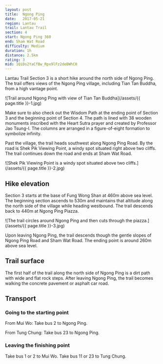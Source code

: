 ```yaml
---
layout: post
title:  Ngong Ping
date:   2017-05-21
region: Lantau
trail: Lantau Trail
section: 4
start: Ngong Ping 360
end: Sham Wat Road
difficulty: Medium
duration: 1h
distance: 2.5km
rating: 3
mid: 1QiDs2YaCfBw_Rpx9lFz2deBWhC0
---
```

Lantau Trail Section 3 is a short hike around the north side of Ngong Ping. The trail offers views of the Ngong Ping village, including Tian Tan Buddha, from a high vantage point.

![Trail around Ngong Ping with view of Tian Tan Buddha](/assets/{{ page.title }}-1.jpg)

Make sure to also check out the Wisdom Path at the ending point of Section 3 and the beginning point of Section 4. The path is lined with 38 wooden monuments inscribed with the Heart Sutra prayer and created by Professor Jao Tsung-I. The columns are arranged in a figure-of-eight formation to symbolize infinity.

Past the village, the trail heads southwest along Ngong Ping Road. By the road is Shek Pik Viewing Point, a windy spot situated right above two cliffs. The trail continues down the road and ends at Sham Wat Road.

![Shek Pik Viewing Point is a windy spot situated above two cliffs.](/assets/{{ page.title }}-2.jpg)

## Hike elevation

Section 3 starts at the base of Fung Wong Shan at 460m above sea level. The beginning section ascends to 530m and maintains that altitude along the north side of the village while heading westbound. The trail descends back to 440m at Ngong Ping Piazza.

![The trail circles around Ngong Ping and then cuts through the piazza.](/assets/{{ page.title }}-3.jpg)

Upon leaving Ngong Ping, the trail descends though the gentle slopes of Ngong Ping Road and Sham Wat Road. The ending point is around 260m above sea level.

## Trail surface

The first half of the trail along the north side of Ngong Ping is a dirt path with wide and flat rock steps. After leaving Ngong Ping, the trail becomes walking the concrete pavement or asphalt car road.

## Transport

### Going to the starting point

From Mui Wo: Take bus 2 to Ngong Ping.

From Tung Chung: Take bus 23 to Ngong Ping.

### Leaving the finishing point

Take bus 1 or 2 to Mui Wo. Take bus 11 or 23 to Tung Chung.